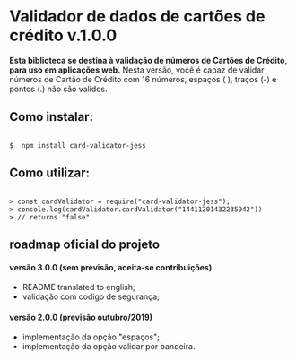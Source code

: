 # Validador de dados de cartões de crédito v.1.0.0

**Esta biblioteca se destina à validação de números de Cartões de Crédito, para uso em aplicações web.**
Nesta versão, você é capaz de validar números de Cartão de Crédito com 16 números, espaços ( ), traços (-) e pontos (.) não são validos.

## Como instalar:

```shell

$  npm install card-validator-jess

```

## Como utilizar:

```node

> const cardValidator = require("card-validator-jess");
> console.log(cardValidator.cardValidator("14411201432235942"))
> // returns "false"

```

## roadmap oficial do projeto

#### versão 3.0.0 (sem previsão, aceita-se contribuições)
- README translated to english;
- validação com codigo de segurança;

#### versão 2.0.0 (previsão outubro/2019)
- implementação da opção "espaços";
- implementação da opção validar por bandeira.